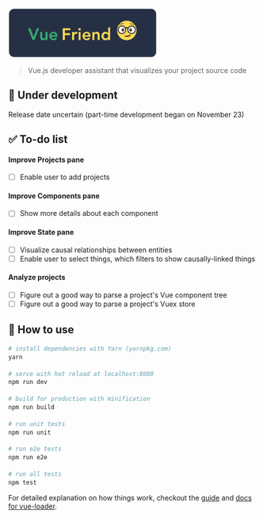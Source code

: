 <img src="static/badge.png" alt="Vue Friend" width="300px"/>

> Vue.js developer assistant that visualizes your project source code

## :construction: Under development

Release date uncertain (part-time development began on November 23)

## :white_check_mark: To-do list

#### Improve Projects pane

- [ ] Enable user to add projects

#### Improve Components pane

- [ ] Show more details about each component

#### Improve State pane

- [ ] Visualize causal relationships between entities
- [ ] Enable user to select things, which filters to show causally-linked things

#### Analyze projects

- [ ] Figure out a good way to parse a project's Vue component tree
- [ ] Figure out a good way to parse a project's Vuex store

## :notebook: How to use

``` bash
# install dependencies with Yarn (yarnpkg.com)
yarn

# serve with hot reload at localhost:8080
npm run dev

# build for production with minification
npm run build

# run unit tests
npm run unit

# run e2e tests
npm run e2e

# run all tests
npm test
```

For detailed explanation on how things work, checkout the [guide](http://vuejs-templates.github.io/webpack/) and [docs for vue-loader](http://vuejs.github.io/vue-loader).
